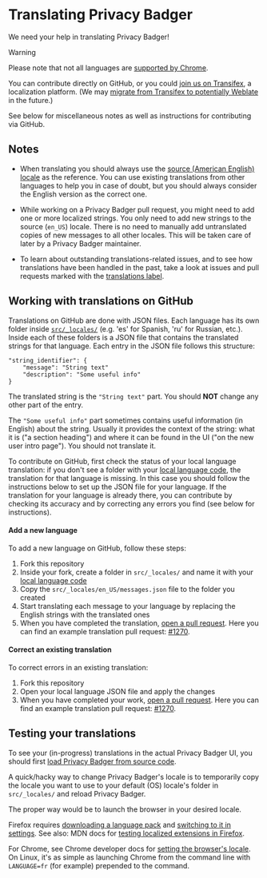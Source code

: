 # Translating Privacy Badger

We need your help in translating Privacy Badger!

> [!WARNING]
> Please note that not all languages are [supported by Chrome](https://developer.chrome.com/docs/extensions/reference/i18n/#supported-locales).

You can contribute directly on GitHub, or you could [join us on Transifex](https://explore.transifex.com/eff/privacy-badger/), a localization platform. (We may [migrate from Transifex to potentially Weblate](https://github.com/EFForg/privacybadger/issues/2591#issuecomment-616816017) in the future.)

See below for miscellaneous notes as well as instructions for contributing via GitHub.

## Notes

- When translating you should always use
the [source (American English) locale](../src/_locales/en_US/messages.json)
as the reference. You can use existing translations from other languages
to help you in case of doubt, but you should always consider the English
version as the correct one.


- While working on a Privacy Badger pull request, you might need to add one or
more localized strings. You only need to add new strings to the source
(`en_US`) locale. There is no need to manually add untranslated copies of new
messages to all other locales. This will be taken care of later by a Privacy
Badger maintainer.

- To learn about outstanding translations-related issues, and to
see how translations have been handled in the past, take a look
at issues and pull requests marked with
the [translations label](https://github.com/EFForg/privacybadger/issues?utf8=%E2%9C%93&q=label%3Atranslations%20).


## Working with translations on GitHub

Translations on GitHub are done with JSON files.
Each language has its own folder inside
[`src/_locales/`](https://github.com/EFForg/privacybadger/tree/master/src/_locales)
(e.g. 'es' for Spanish, 'ru' for Russian, etc.).
Inside each of these folders is a JSON file that contains the translated
strings for that language. Each entry in the JSON file follows this structure:

    "string_identifier": {
        "message": "String text"
        "description": "Some useful info"
    }

The translated string is the `"String text"` part. You should **NOT** change
any other part of the entry.

The `"Some useful info"` part sometimes contains useful information (in
English) about the string. Usually it provides the context of the string: what
it is ("a section heading") and where it can be found in the UI ("on the new
user intro page"). You should not translate it.

To contribute on GitHub, first check the status of your local language
translation: if you don't see a folder with your
[local language code](https://developer.chrome.com/docs/webstore/i18n/?csw=1#choosing-locales-to-support),
the translation for that language is missing. In this case you should follow
the instructions below to set up the JSON file for your language. If the
translation for your language is already there, you can contribute by checking
its accuracy and by correcting any errors you find (see below for
instructions).

#### Add a new language

To add a new language on GitHub, follow these steps:

1. Fork this repository
2. Inside your fork, create a folder in `src/_locales/` and name it
with your [local language code](https://developer.chrome.com/docs/webstore/i18n/?csw=1#choosing-locales-to-support)
3. Copy the `src/_locales/en_US/messages.json` file to the folder you created
4. Start translating each message to your language by replacing the
English strings with the translated ones
5. When you have completed the translation, [open a pull request](https://help.github.com/articles/creating-a-pull-request-from-a-fork/). Here you can find
an example translation pull request: [#1270](https://github.com/EFForg/privacybadger/pull/1270).

#### Correct an existing translation

To correct errors in an existing translation:

1. Fork this repository
2. Open your local language JSON file and apply the changes
3. When you have completed your work, [open a pull request](https://help.github.com/articles/creating-a-pull-request-from-a-fork/).
Here you can find an example translation pull request:
[#1270](https://github.com/EFForg/privacybadger/pull/1270).


## Testing your translations

To see your (in-progress) translations in the actual Privacy Badger UI, you should first [load Privacy Badger from source code](/doc/develop.md#install-from-source).

A quick/hacky way to change Privacy Badger's locale is to temporarily copy the locale you want to use to your default (OS) locale's folder in `src/_locales/` and reload Privacy Badger.

The proper way would be to launch the browser in your desired locale.

Firefox requires [downloading a language pack](https://addons.mozilla.org/en-US/firefox/language-tools/) and [switching to it in settings](https://support.mozilla.org/en-US/kb/use-firefox-another-language). See also: MDN docs for [testing localized extensions in Firefox](https://developer.mozilla.org/en-US/docs/Mozilla/Add-ons/WebExtensions/Internationalization#testing_out_your_extension).

For Chrome, see Chrome developer docs for [setting the browser's locale](https://developer.chrome.com/docs/extensions/reference/api/i18n#how-to-set-browsers-locale). On Linux, it's as simple as launching Chrome from the command line with `LANGUAGE=fr` (for example) prepended to the command.

